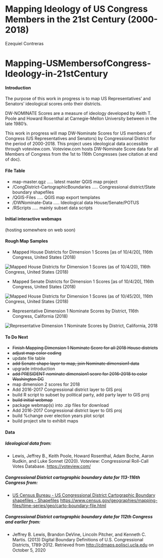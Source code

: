 Mapping Ideology of US Congress Members in the 21st Century (2000-2018)
================
Ezequiel Contreras

# Mapping-USMembersofCongress-Ideology-in-21stCentury

#### Introduction

The purpose of this work in progress is to map US Representatives’ and
Senators’ ideological scores onto their districts.

DW-NOMINATE Scores are a measure of ideology developed by Keith T. Poole
and Howard Rosenthal at Carnegie-Mellon University between in the late
1980’s.

This work in progress will map DW-Nominate Scores for US members of
Congress (US Representatives and Senators) by Congressional District for
the period of 2000-2018. This project uses ideological data accessible
through voteview.com. Voteview.com hosts DW-Nominate Score data for all
Members of Congress from the 1st to 116th Congresses (see citation at
end of doc).

#### File Table

  - map-master.qgz ….. latest master QGIS map project
  - /CongDistrict-CartographicBoundaries ….. Congressional
    district/State boundary shapefiles
  - /QGIS-Files ….. QGIS map export templates
  - /DWNominate-Data ….. Ideological data House/Senate/POTUS
  - /RScripts ….. mainly subset data scripts

#### Initial interactive webmaps

(hosting somewhere on web soon)

#### Rough Map Samples

  - Mapped House Districts for Dimension 1 Scores \[as of 10/4/20\],
    116th Congress, United States (2018)

![Mapped House Districts for Dimension 1 Scores (as of 10/4/20), 116th
Congress, United States
(2018)](maps_png/DWN-D1-MappedDistricts-current.png)

  - Mapped Senate Districts for Dimension 1 Scores \[as of 10/4/20\],
    116th Congress, United States (2018)

![Mapped House Districts for Dimension 1 Scores (as of 10/45/20), 116th
Congress, United States
(2018)](maps_png/DWN-D1-MappedStates-current.png)

  - Representative Dimension 1 Nominate Scores by District, 116th
    Congress, California (2018)

![Representative Dimension 1 Nominate Scores by District, California,
2018](maps_png/DWN-D1-116thC-House-California.png)

#### To Do Next

  - ~~Finish Mapping Dimension 1 Nominate Score for all 2018 House
    districts~~
  - ~~adjust map color coding~~
  - update file table
  - ~~add Senate shape layer to map, join Nominate dimension1 data~~
  - upgrade introduction
  - ~~add PRESIDENT nominate dimension1 score for 2016-2018 to color
    Washington DC~~
  - map dimension 2 scores for 2018
  - Add 2016-2017 Congressional district layer to GIS proj
  - build R script to subset by political party, add party layer to GIS
    proj
  - ~~build initial webmap~~
  - package webmap(s) into .zip files for download
  - Add 2016-2017 Congressional district layer to GIS proj
  - build %change over election years plot script
  - build project site to exhibit maps

#### Data

##### Ideological data from:

  - Lewis, Jeffrey B., Keith Poole, Howard Rosenthal, Adam Boche, Aaron
    Rudkin, and Luke Sonnet (2020). Voteview: Congressional Roll-Call
    Votes Database. <https://voteview.com/>

##### Congressional District cartographic boundary data for 113-116th Congress from:

  - [US Census Bureau - US Congressional District Cartographic Boundary
    shapefiles -
    Shapefiles](https://www.census.gov/geographies/mapping-files/time-series/geo/carto-boundary-file.html)
    <https://www.census.gov/geographies/mapping-files/time-series/geo/carto-boundary-file.html>

##### Congressional District cartographic boundary data for 112th Congress and earlier from:

  - Jeffrey B. Lewis, Brandon DeVine, Lincoln Pitcher, and Kenneth C.
    Martis. (2013) Digital Boundary Definitions of U.S. Congressional
    Districts, 1789-2012. Retrieved from
    <http://cdmaps.polisci.ucla.edu> on October 5, 2020
